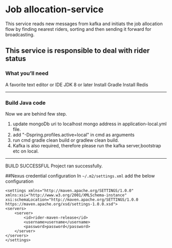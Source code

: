 # Job allocation-service

This service reads new messages from kafka and initiats the job  allocation flow by finding nearest riders, sorting and then sending it forward for broadcasting.

This service is responsible to deal with rider status
-------------------
### What you’ll need
A favorite text editor or IDE
JDK 8 or later
Install Gradle
Install Redis

-------------
### Build Java code
Now we are behind few step.
1. update mongoDb uri to localhost mongo address in application-local.yml file.
2. add  "-Dspring.profiles.active=local" in cmd as arguments
3. run cmd gradle clean build or gradlew clean build.
4. Kafka is also required, therefore please run the kafka server,bootstrap etc on local.

-----
  BUILD SUCCESSFUL
  Project ran successfully.

##Nexus credential configuration
In `~/.m2/settings.xml` add the below configuration
```
<settings xmlns="http://maven.apache.org/SETTINGS/1.0.0" xmlns:xsi="http://www.w3.org/2001/XMLSchema-instance" xsi:schemaLocation="http://maven.apache.org/SETTINGS/1.0.0 https://maven.apache.org/xsd/settings-1.0.0.xsd">
<servers>
    <server>
        <id>rider-maven-release</id>
        <username>username</username>
        <password>password</password>
    </server>
</servers>
</settings>
```
